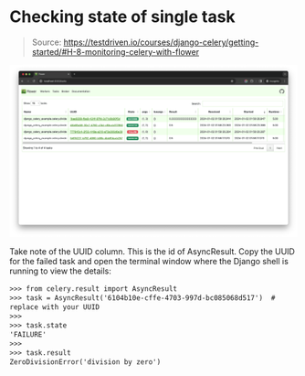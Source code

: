 # Checking state of single task

> Source: https://testdriven.io/courses/django-celery/getting-started/#H-8-monitoring-celery-with-flower

![004_flower.png](_images%2F004_flower.png)

Take note of the UUID column. This is the id of AsyncResult. Copy the UUID for the failed task and open the terminal window where the Django shell is running to view the details:

```commandline
>>> from celery.result import AsyncResult
>>> task = AsyncResult('6104b10e-cffe-4703-997d-bc085068d517')  # replace with your UUID
>>>
>>> task.state
'FAILURE'
>>>
>>> task.result
ZeroDivisionError('division by zero')
```